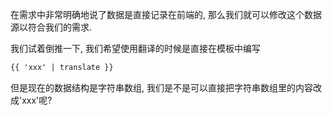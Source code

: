 在需求中非常明确地说了数据是直接记录在前端的, 那么我们就可以修改这个数据源以符合我们的需求.

我们试着倒推一下, 我们希望使用翻译的时候是直接在模板中编写
```html
{{ 'xxx' | translate }}
```
但是现在的数据结构是字符串数组, 我们是不是可以直接把字符串数组里的内容改成'xxx'呢?
